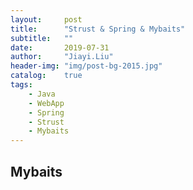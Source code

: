 ```yaml
---
layout:     post
title:      "Strust & Spring & Mybaits"
subtitle:   ""
date:       2019-07-31
author:     "Jiayi.Liu"
header-img: "img/post-bg-2015.jpg"
catalog: 	true
tags:
    - Java
    - WebApp
    - Spring
    - Strust
    - Mybaits
---
```


## Mybaits

&nbsp;&nbsp;&nbsp;&nbsp;